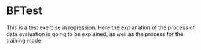 # BFTest
 This is a test exercise in regression. Here the explanation of the process of data evaluation is going to be explained, as well as the process for the training model

